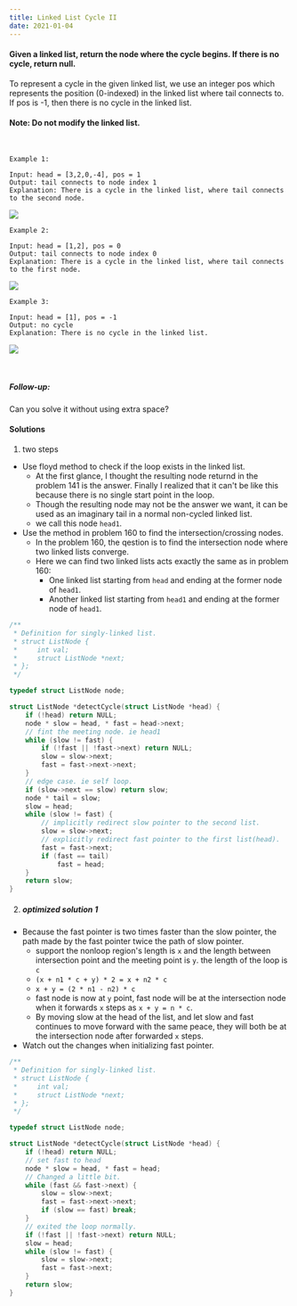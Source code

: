 ```yaml
---
title: Linked List Cycle II
date: 2021-01-04
---
```

#### Given a linked list, return the node where the cycle begins. If there is no cycle, return null.

To represent a cycle in the given linked list, we use an integer pos which represents the position (0-indexed) in the linked list where tail connects to. If pos is -1, then there is no cycle in the linked list.

#### Note: Do not modify the linked list.

 

```
Example 1:

Input: head = [3,2,0,-4], pos = 1
Output: tail connects to node index 1
Explanation: There is a cycle in the linked list, where tail connects to the second node.
```

![](https://assets.leetcode.com/uploads/2018/12/07/circularlinkedlist.png)

```
Example 2:

Input: head = [1,2], pos = 0
Output: tail connects to node index 0
Explanation: There is a cycle in the linked list, where tail connects to the first node.
```

![](https://assets.leetcode.com/uploads/2018/12/07/circularlinkedlist_test2.png)

```
Example 3:

Input: head = [1], pos = -1
Output: no cycle
Explanation: There is no cycle in the linked list.
```

![](https://assets.leetcode.com/uploads/2018/12/07/circularlinkedlist_test3.png)

 

##### Follow-up:
Can you solve it without using extra space?


#### Solutions

1. two steps

- Use floyd method to check if the loop exists in the linked list.
    - At the first glance, I thought the resulting node returnd in the problem 141 is the answer. Finally I realized that it can't be like this because there is no single start point in the loop.
    - Though the resulting node may not be the answer we want, it can be used as an imaginary tail in a normal non-cycled linked list.
    - we call this node `head1`.
- Use the method in problem 160 to find the intersection/crossing nodes.
    - In the problem 160, the qestion is to find the intersection node where two linked lists converge.
    - Here we can find two linked lists acts exactly the same as in problem 160:
        - One linked list starting from `head` and ending at the former node of  `head1`.
        - Another linked list starting from `head1` and ending at the former node of `head1`.

```cpp
/**
 * Definition for singly-linked list.
 * struct ListNode {
 *     int val;
 *     struct ListNode *next;
 * };
 */

typedef struct ListNode node;

struct ListNode *detectCycle(struct ListNode *head) {
    if (!head) return NULL;
    node * slow = head, * fast = head->next;
    // fint the meeting node. ie head1
    while (slow != fast) {
        if (!fast || !fast->next) return NULL;
        slow = slow->next;
        fast = fast->next->next;
    }
    // edge case. ie self loop.
    if (slow->next == slow) return slow;
    node * tail = slow;
    slow = head;
    while (slow != fast) {
        // implicitly redirect slow pointer to the second list.
        slow = slow->next;
        // explicitly redirect fast pointer to the first list(head).
        fast = fast->next;
        if (fast == tail)
            fast = head;
    }
    return slow;
}
```

2. ##### optimized solution 1

- Because the fast pointer is two times faster than the slow pointer, the path made by the fast pointer twice the path of slow pointer.
    - support the nonloop region's length is `x` and the length between intersection point and the meeting point is `y`. the length of the loop is `c`
    - `(x + n1 * c + y) * 2 = x + n2 * c`
    - `x + y = (2 * n1 - n2) * c`
    - fast node is now at `y` point, fast node will be at the intersection node when it forwards `x` steps as `x + y = n * c`.
    - By moving slow at the head of the list, and let slow and fast continues to move forward with the same peace, they will both be at the intersection node after forwarded `x` steps.
- Watch out the changes when initializing fast pointer.

```cpp
/**
 * Definition for singly-linked list.
 * struct ListNode {
 *     int val;
 *     struct ListNode *next;
 * };
 */

typedef struct ListNode node;

struct ListNode *detectCycle(struct ListNode *head) {
    if (!head) return NULL;
    // set fast to head
    node * slow = head, * fast = head;
    // Changed a little bit.
    while (fast && fast->next) {
        slow = slow->next;
        fast = fast->next->next;
        if (slow == fast) break;
    }
    // exited the loop normally.
    if (!fast || !fast->next) return NULL;
    slow = head;
    while (slow != fast) {
        slow = slow->next;
        fast = fast->next;
    }
    return slow;
}
```